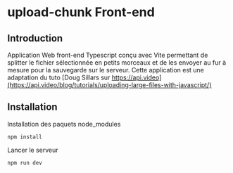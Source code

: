 # upload-chunk Front-end

## Introduction

Application Web front-end Typescript conçu avec Vite permettant de splitter le fichier sélectionnée en petits morceaux et de les envoyer au fur à mesure pour la sauvegarde sur le serveur.
Cette application est une adaptation du tuto [Doug Sillars sur https://api.video](https://api.video/blog/tutorials/uploading-large-files-with-javascript/)

## Installation

Installation des paquets node_modules

    npm install

Lancer le serveur

    npm run dev
